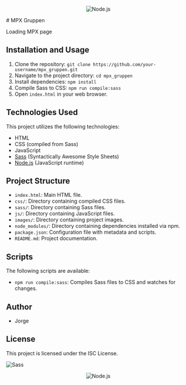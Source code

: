 <p align="center">
  <img src="https://yourimageshare.com/ib/h0pHNzg6XA" alt="Node.js">
</p>
# MPX Gruppen

Loading MPX page

## Installation and Usage

1. Clone the repository: `git clone https://github.com/your-username/mpx_gruppen.git`
2. Navigate to the project directory: `cd mpx_gruppen`
3. Install dependencies: `npm install`
4. Compile Sass to CSS: `npm run compile:sass`
5. Open `index.html` in your web browser.

## Technologies Used

This project utilizes the following technologies:

- HTML
- CSS (compiled from Sass)
- JavaScript
- [Sass](https://sass-lang.com/) (Syntactically Awesome Style Sheets)
- [Node.js](https://nodejs.org/) (JavaScript runtime)

## Project Structure

- `index.html`: Main HTML file.
- `css/`: Directory containing compiled CSS files.
- `sass/`: Directory containing Sass files.
- `js/`: Directory containing JavaScript files.
- `images/`: Directory containing project images.
- `node_modules/`: Directory containing dependencies installed via npm.
- `package.json`: Configuration file with metadata and scripts.
- `README.md`: Project documentation.

## Scripts

The following scripts are available:

- `npm run compile:sass`: Compiles Sass files to CSS and watches for changes.

## Author

- Jorge

## License

This project is licensed under the ISC License.

![Sass](https://raw.githubusercontent.com/simple-icons/simple-icons/develop/icons/sass.svg)
<p align="center">
  <img src="https://upload.wikimedia.org/wikipedia/commons/d/d9/Node.js_logo.svg" alt="Node.js">
</p>